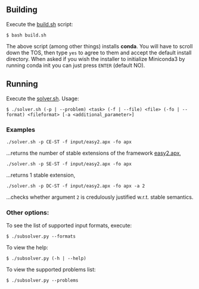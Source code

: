 ## Building

Execute the [build.sh](./build.sh) script:
```
$ bash build.sh
```
The above script (among other things) installs **conda**. You will have to scroll down the TOS, then type `yes` to agree to them and accept the default install directory. When asked if you wish the installer to initialize Miniconda3 by running conda init you can just press `ENTER` (default NO).

## Running

Execute the [solver.sh](./solver.sh). Usage:

```
$ ./solver.sh (-p | --problem) <task> (-f | --file) <file> (-fo | --format) <fileformat> [-a <additional_parameter>]
```

### Examples
```
./solver.sh -p CE-ST -f input/easy2.apx -fo apx
```
...returns the number of stable extensions of the framework [easy2.apx](input/easy2.apx),

```
./solver.sh -p SE-ST -f input/easy2.apx -fo apx
```
...returns 1 stable extension,


```
./solver.sh -p DC-ST -f input/easy2.apx -fo apx -a 2
```
...checks whether argument `2` is credulously justified w.r.t. stable semantics.


### Other options:
To see the list of supported input formats, execute:
```
$ ./subsolver.py --formats
```

To view the help:
```
$ ./subsolver.py (-h | --help)
```

To view the supported problems list:
```
$ ./subsolver.py --problems
```
